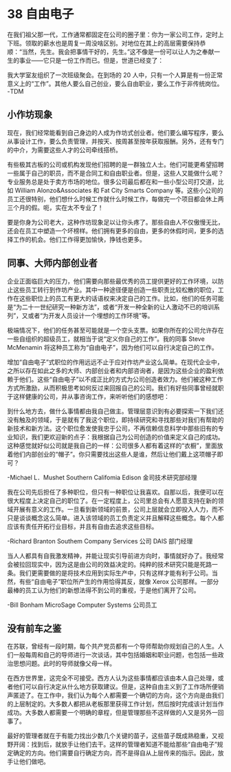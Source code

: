 # 38 自由电子

在我们祖父那一代，工作通常都固定在公司的圈子里：你为一家公司工作，定时上下班。领取的薪水也是周复一周没啥区别。对地位在其上的高层需要保持恭顺：“当然，先生。我会把事情干好的，先生。”这不像是一份可以让人为之奉献一生的事业——它只是一份工作而已。但是，世道已经变了：

我大学室友组织了一次班级聚会。在到场的 20 人中，只有一个人算是有一份正常意义上的“工作”。其他人要么自己创业，要么自由职业，要么工作于非传统岗位。
-TDM

## 小作坊现象

现在，我们经常能看到自己身边的人成为作坊式创业者。他们要么编写程序，要么从事设计工作，要么负责管理，并按天、按周甚至按年获取报酬。另外，还有专门的中介，为需要这些人才的公司牵线搭桥。

有些极其古板的公司或机构发现他们招聘的是一群独立人士。他们可能更希望招聘一些属于自己的职员，而不是合同工和自由职业者。但是，这些人又能做什么呢？专业服务总是处于卖方市场的地位。很多公司最后都在和一些小型公司打交道，比如 William Alonzo&Associates 和 Fat City Smarts Company 等。这些小公司的员工还很特别，他们想什么时候工作就什么时候工作，每做完一个项目都会休上两三个月的假。呃，实在太不专业了！

要是你身为公司老大，这种作坊现象足以让你头疼了。那些自由人不仅傲慢无比，还会在员工中塑造一个坏榜样。他们拥有更多的自由，更多的休假时间，更多的选择工作的机会。他们工作得更加愉快，挣钱也更多。

## 同事、大师内部创业者

企业正面临巨大的压力，他们需要向那些最优秀的员工提供更好的工作环境，以防止这些员工转行到作坊产业。其中一种途径便是创造一些职责比较松散的职位，工作在这些职位上的员工有更大的话语权来决定自己的工作。比如，他们的任务可能是“为二十一世纪研究一种新方法”，或者“开发一种全新的让人激动不已的培训系列”，又或者“为开发人员设计一个埋想的工作环境”等。

极端情况下，他们的任务甚至可能就是一个空头支票。如果你所在的公司允许存在一些自组织的超级员工，就相当于说“定义你自己的工作”。我的同事 Steve McMenamin 将这种员工称为“自由电子”，因为他们可以自行决定自己的工作。

增加“自由电子”式职位的作用远远不止于应对作坊产业这么简单。在现代企业中，之所以存在如此之多的大师、内部创业者和内部咨询者，是因为这些企业的盈利依赖于他们。这些“自由电子”以不成正比的方式为公司创造者效力。他们被这种工作方式所激励，从而积极思考如何反过来回报自己的公司。我们有好些同事曾经就职于这样健康的公司，并从事咨询工作，来听听他们的感想吧：

到什么地方去，做什么事情都由我自己做主。管理层意识到有必要探索一下我们还没有触及的领域，于是就有了我这个职位，即持续研究和寻找那些对我们有帮助的新技术和新方法。这个职位愈发使我忠于公司，不再信赖信息科学中那些旧有的专业知识，我们更欢迎新的点子：我根据自己为公司创造的价值来定义自己的成功。这种感觉就好似公司就是我自己的一样：公司很多人都有着这样的“衣橱”，里面放着他们内部创业的“帽子”。你只需要找出这些人是谁，然后让他们戴上这项帽子即可？

-Michael L．Mushet
Southern Califomia Edison 金司技术研究部经理

我在公司先后担任了多种职位，但只有一种职位让我喜欢。自那以后，我便可以在很大程度上决定自己的职位了。在一定程度上，公司里总会有人愿意支持在新的领域开展有意义的工作。一旦看到新领域的前景，公司上层就会立即投入人力，而不只是谈谈概念这么简单。进入该领域的员工负责定义并且解释这些概念。每个人都应该有责任开拓行业目标，并且有自由去追求这些目标。

-Richard Branton
Southem Company Services 公司 DAIS 部门经理

当人人都具有自我激发精神，并能让现实引导前进方向时，事情就好办了。我经常会被拉回现实中，因为这是由公司的效益决定的。纯粹的技术研究只能是死路一条。我们更需要做的是将技术应用到实际生产中，只有这样才能有利于公司。当然，有些“自由电子”职位所产生的作用恰得其反，就像 Xerox 公司那样。一部分最棒的员工认为他们的新想法得不到公司的重视，于是他们离开了公司。

-Bill Bonham
MicroSage Computer Systems 公司员工

## 没有前车之鉴

在苏联，曾经有一段时期，每个共产党员都有一个导师帮助你规划自己的人生。人们一般每周和自己的导师进行一次谈话，其中包括婚姻和职业问题，也包括一些政治思想问题。此时的导师就像父母一样。

在西方世界里，这完全不可接受。西方人认为这些事情都应该由本人自己处理，或者他们可以自行决定从什么地方获取建议。但是，这种自由主义到了工作场所便销声匿迹了。在工作中，我们认为每个人都需要一个确切的方向，这个方向是由我们的上层制定的。大多数人都把从老板那里获得工作计划，然后按时完成该计划当作成功。大多数人都需要一个明确的章程，但是管理那些不这样做的人又是另外一回事了。

最好的管理者就在于有能力找出少数几个关键的苗子，这些苗子既成熟稳重，又视野开阔：找到后，就放手让他们去干。这样的管理者知道不能给那些“自由电子”规定确定的方向。他们需要自行确定方向，而不是得自从上层传来的指示。因此，放手让他们做吧。
